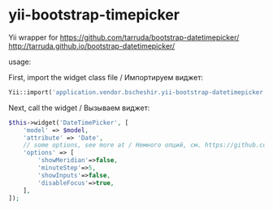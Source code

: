 yii-bootstrap-timepicker
========================

Yii wrapper for 
https://github.com/tarruda/bootstrap-datetimepicker/
http://tarruda.github.io/bootstrap-datetimepicker/

usage:

First, import the widget class file / Импортируем виджет:

```php
Yii::import('application.vendor.bscheshir.yii-bootstrap-datetimepicker.DateTimePicker', true);
```

Next, call the widget / Вызываем виджет:

```php
$this->widget('DateTimePicker', [
    'model' => $model,
    'attribute' => 'Date',
    // some options, see more at / Немного опций, см. https://github.com/tarruda/bootstrap-datetimepicker/ http://tarruda.github.io/bootstrap-datetimepicker/
    'options' => [
        'showMeridian'=>false,
        'minuteStep'=>5,
        'showInputs'=>false,
        'disableFocus'=>true,
    ],
]);
```

